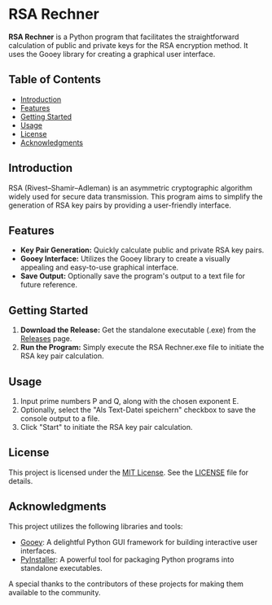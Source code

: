 # RSA Rechner

**RSA Rechner** is a Python program that facilitates the straightforward calculation of public and private keys for the RSA encryption method. It uses the Gooey library for creating a graphical user interface.

## Table of Contents

- [Introduction](#introduction)
- [Features](#features)
- [Getting Started](#getting-started)
- [Usage](#usage)
- [License](#license)
- [Acknowledgments](#acknowledgments)

## Introduction

RSA (Rivest–Shamir–Adleman) is an asymmetric cryptographic algorithm widely used for secure data transmission. This program aims to simplify the generation of RSA key pairs by providing a user-friendly interface.

## Features

- **Key Pair Generation:** Quickly calculate public and private RSA key pairs.
- **Gooey Interface:** Utilizes the Gooey library to create a visually appealing and easy-to-use graphical interface.
- **Save Output:** Optionally save the program's output to a text file for future reference.

## Getting Started

1. **Download the Release:** Get the standalone executable (.exe) from the [Releases](https://github.com/S1thK3nny/RSARechner/releases) page.
2. **Run the Program:** Simply execute the RSA Rechner.exe file to initiate the RSA key pair calculation.

## Usage

1. Input prime numbers P and Q, along with the chosen exponent E.
2. Optionally, select the "Als Text-Datei speichern" checkbox to save the console output to a file.
3. Click "Start" to initiate the RSA key pair calculation.

## License

This project is licensed under the [MIT License](LICENSE). See the [LICENSE](LICENSE) file for details.

## Acknowledgments

This project utilizes the following libraries and tools:

- [Gooey](https://github.com/chriskiehl/Gooey): A delightful Python GUI framework for building interactive user interfaces.
- [PyInstaller](https://www.pyinstaller.org/): A powerful tool for packaging Python programs into standalone executables.

A special thanks to the contributors of these projects for making them available to the community.
